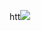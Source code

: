 htt<img src="https://github.com/madein713/test/workflows/Python package/badge.svg?branch=master"><br>
